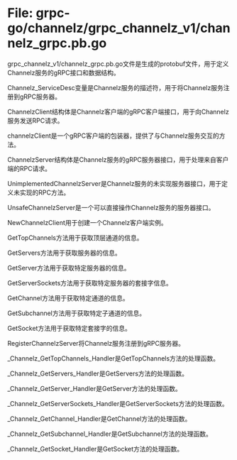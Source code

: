 # File: grpc-go/channelz/grpc_channelz_v1/channelz_grpc.pb.go

grpc_channelz_v1/channelz_grpc.pb.go文件是生成的protobuf文件，用于定义Channelz服务的gRPC接口和数据结构。

Channelz_ServiceDesc变量是Channelz服务的描述符，用于将Channelz服务注册到gRPC服务器。

ChannelzClient结构体是Channelz客户端的gRPC客户端接口，用于向Channelz服务发送RPC请求。

channelzClient是一个gRPC客户端的包装器，提供了与Channelz服务交互的方法。

ChannelzServer结构体是Channelz服务的gRPC服务器接口，用于处理来自客户端的RPC请求。

UnimplementedChannelzServer是Channelz服务的未实现服务器接口，用于定义未实现的RPC方法。

UnsafeChannelzServer是一个可以直接操作Channelz服务的服务器接口。

NewChannelzClient用于创建一个Channelz客户端实例。

GetTopChannels方法用于获取顶层通道的信息。

GetServers方法用于获取服务器的信息。

GetServer方法用于获取特定服务器的信息。

GetServerSockets方法用于获取特定服务器的套接字信息。

GetChannel方法用于获取特定通道的信息。

GetSubchannel方法用于获取特定子通道的信息。

GetSocket方法用于获取特定套接字的信息。

RegisterChannelzServer将Channelz服务注册到gRPC服务器。

_Channelz_GetTopChannels_Handler是GetTopChannels方法的处理函数。

_Channelz_GetServers_Handler是GetServers方法的处理函数。

_Channelz_GetServer_Handler是GetServer方法的处理函数。

_Channelz_GetServerSockets_Handler是GetServerSockets方法的处理函数。

_Channelz_GetChannel_Handler是GetChannel方法的处理函数。

_Channelz_GetSubchannel_Handler是GetSubchannel方法的处理函数。

_Channelz_GetSocket_Handler是GetSocket方法的处理函数。

